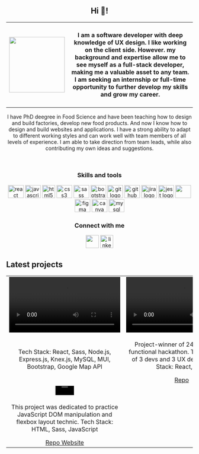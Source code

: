 
  <h2 align="center">Hi 👋! </h2>
  <table><tr><td> <img src="https://user-images.githubusercontent.com/97055104/213554574-d4b12e98-24a8-4d61-af80-0e5acfa47652.gif" width="150px"/></td> <td><h4 align="center"> I am a software developer with deep knowledge of UX design. I like working on the client side. However. my background and expertise allow me to see myself as a full-stack developer, making me a valuable asset to any team. I am seeking an internship or full-time opportunity to further develop my skills and grow my career. </h4></td></tr> </table>
  
 
  <p align="center"> I have PhD deegree in Food Science and have been teaching how to design and build factories, develop new food products. And now I know how to design and build websites and applications. I have a strong ability to adapt to different working styles and can work well with team members of all levels of experience. I am able to take direction from team leads, while also contributing my own ideas and suggestions. </p>
  <br/>
<h3 align="center"> Skills and tools </h3>
<div align="center">
  <img src="https://cdn.jsdelivr.net/gh/devicons/devicon/icons/react/react-original.svg" height="35" width="42" alt="react logo"  />
  <img src="https://cdn.jsdelivr.net/gh/devicons/devicon/icons/javascript/javascript-original.svg" height="35" width="42" alt="javascript logo"  />
  <img src="https://cdn.jsdelivr.net/gh/devicons/devicon/icons/html5/html5-original.svg" height="35" width="35" alt="html5 logo"  />
  <img src="https://cdn.jsdelivr.net/gh/devicons/devicon/icons/css3/css3-original.svg" height="35" width="42" alt="css3 logo"  />
  <img src="https://cdn.jsdelivr.net/gh/devicons/devicon/icons/sass/sass-original.svg" height="35" width="42" alt="sass logo"  />
  <img src="https://cdn.jsdelivr.net/gh/devicons/devicon/icons/bootstrap/bootstrap-original.svg" height="35" width="42" alt="bootstrap logo"  />
  <img src="https://cdn.jsdelivr.net/gh/devicons/devicon/icons/git/git-original.svg" height="35" width="42" alt="git logo"  />
  <img src="https://cdn.jsdelivr.net/gh/devicons/devicon/icons/github/github-original.svg" height="35" width="42" alt="github logo"  />
  <img src="https://cdn.jsdelivr.net/gh/devicons/devicon/icons/jira/jira-original.svg" height="35" width="42" alt="jira logo"  />
  <img src="https://cdn.jsdelivr.net/gh/devicons/devicon/icons/jest/jest-plain.svg" height="35" width="42" alt="jest logo"  />
  <img src="https://cdn.jsdelivr.net/gh/devicons/devicon/icons/nodejs/nodejs-original-wordmark.svg" height="35" width="42"/>
  <img src="https://cdn.jsdelivr.net/gh/devicons/devicon/icons/figma/figma-original.svg" height="35" width="42" alt="figma logo"  />
  <img src="https://cdn.jsdelivr.net/gh/devicons/devicon/icons/canva/canva-original.svg" height="35" width="42" alt="canva logo"  />
<img src="https://cdn.jsdelivr.net/gh/devicons/devicon/icons/mysql/mysql-original-wordmark.svg" height="35" width="42" alt="mysql logo"  />
</div>

  <h3 align="center"> Connect with me </h3> 
<div align="center">
  <a href = "mailto:natalia.sokolova.ca@gmail.com"><img src="https://user-images.githubusercontent.com/97055104/214204359-0e348235-6a63-46fb-a641-f3b9506f7a33.png" target="_blank" height="35" margin-right="20"></a>
  
  <a href="https://www.linkedin.com/in/natalia-sokolova-/" target="_blank">
    <img src="https://camo.githubusercontent.com/c8a9c5b414cd812ad6a97a46c29af67239ddaeae08c41724ff7d945fb4c047e5/68747470733a2f2f6564656e742e6769746875622e696f2f537570657254696e7949636f6e732f696d616765732f7376672f6c696e6b6564696e2e737667" height="35" alt="linkedin logo"  />
  </a>
</div>
  
## Latest projects
<table> <tr><td width="40%" align="center"><video src="https://user-images.githubusercontent.com/97055104/216438347-de7f83de-3a0b-42fb-a66d-64169cd02152.mp4"> </video></td>
<td width="40%" align="center"> <video src="https://user-images.githubusercontent.com/97055104/214985341-217f7eb2-0bbf-46eb-a1c0-bfbea209bb4d.mp4">
</video></td><tr/> <tr><td width="40%" align="center"> <p> Tech Stack: React, Sass, Node.js, Express.js, Knex.js, MySQL, MUI, Bootstrap, Google Map API</p> </td><td width="40%" align="center"><p> Project-winner of 24 hour cross-functional hackathon. Team consisted of 3 devs and 3 UX designers. Tech Stack: React, Sass</p> <a href="https://github.com/Awatanka/405-found"> Repo </a> </td><tr/>

<tr><td width="40%" align="center"><video src="https://user-images.githubusercontent.com/97055104/214915915-d9b24447-be22-4852-90b7-ff67b2022bc2.mp4" style="width: 50"> </video></td><td width="40%" align="center"></td><tr/> <tr><td width="40%" align="center"><a href="https://drive.google.com/file/d/1eGv3Bqm84etQxDCII1M9w31Z880idmp1/view?usp=sharing"> </a> <p>This project was dedicated to practice JavaScript DOM manipulation and flexbox layout technic. Tech Stack: HTML, Sass, JavaScript</p> <a href="https://drive.google.com/file/d/1eGv3Bqm84etQxDCII1M9w31Z880idmp1/view?usp=sharing"> Repo </a> <a href="https://awatanka.github.io/sport_club/"> Website </a></td><td width="40%" align="center"><p> </td><tr/>



</table>





  
  
 
  


